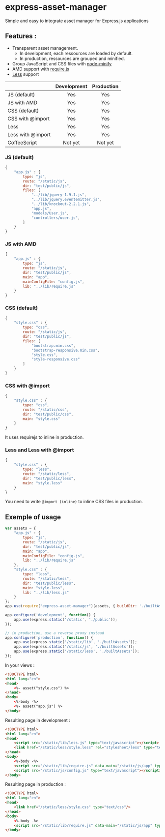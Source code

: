 express-asset-manager
=============

Simple and easy to integrate asset manager for Express.js applications

## Features :

- Transparent asset management.
    - In development, each ressources are loaded by default.
    - In production, ressources are grouped and minified.
- Group JavaScript and CSS files with [node-minify](https://github.com/srod/node-minify)
- AMD support with [require.js](http://requirejs.org)
- [Less](http://lesscss.org) support

|                         | Development   | Production   |
| ----------------------- |:-------------:|:------------:|
| JS (default)            | Yes           | Yes          |
| JS with AMD             | Yes           | Yes          |
| CSS (default)           | Yes           | Yes          |
| CSS with @import        | Yes           | Yes          |
| Less                    | Yes           | Yes          |
| Less with @import       | Yes           | Yes          |
| CoffeeScript            | Not yet       | Not yet      |


### JS (default)
```js
{
    "app.js" : {
        type: "js",
        route: "/static/js",
        dir: "test/public/js",
        files: [
            "../lib/jquery-1.9.1.js",
            "../lib/jquery.eventemitter.js",
            "../lib/knockout-2.2.1.js",
            "app.js",
            "models/User.js",
            "controllers/user.js",
        ]
    }
}
```

### JS with AMD
```js
{
    "app.js" : {
        type: "js",
        route: "/static/js",
        dir: "test/public/js",
        main: "app",
        mainConfigFile: "config.js",
        lib: "../lib/require.js"
    }
}
```

### CSS (default)
```js
{
    "style.css" : {
        type: "css",
        route: "/static/js",
        dir: "test/public/js",
        files: [
            "bootstrap.min.css",
            "bootstrap-responsive.min.css",
            "style.css",
            "style-responsive.css"
        ]
    }
}
```

### CSS with @import
```js
{
    "style.css" : {
        type: "css",
        route: "/static/css",
        dir: "test/public/css",
        main: "style.css"
    }
}
```

It uses requirejs to inline in production.


### Less and Less with @import
```js
{
    "style.css" : {
        type: "less",
        route: "/static/less",
        dir: "test/public/less",
        main: "style.less"
    }
}
```

You need to write `@import (inline)` to inline CSS files in production.


    
## Exemple of usage
```js
var assets = {
    "app.js" : {
        type: "js",
        route: "/static/js",
        dir: "test/public/js",
        main: "app",
        mainConfigFile: "config.js",
        lib: "../lib/require.js"
    },
    "style.css" : {
        type: "less",
        route: "/static/less",
        dir: "test/public/less",
        main: "style.less",
        lib: "../lib/less.js"
    }
};
app.use(require("express-asset-manager")(assets, { buildDir: './builtAssets' }));

app.configure('development', function() {
    app.use(express.static('/static', './public'));
});

// in production, use a reverse proxy instead
app.configure('production', function() {
    app.use(express.static('/static/lib', './builtAssets'));
    app.use(express.static('/static/js', './builtAssets'));
    app.use(express.static('/static/less', './builtAssets'));
});
```

   
In your views :
```html
<!DOCTYPE html>
<html lang="en">
<head>
    <%- asset("style.css") %>
</head>
<body>
    <%-body -%>
    <%- asset("app.js") %>
</body>
```

Resulting page in development :
```html
<!DOCTYPE html>
<html lang="en">
<head>
    <script src="/static/lib/less.js" type="text/javascript"></script>
    <link href="/static/less/style.less" rel="stylesheet/less" type="text/css"/>
</head>
<body>
    <%-body -%>
    <script src="/static/lib/require.js" data-main="/static/js/app" type="text/javascript"></script>
    <script src="/static/js/config.js" type="text/javascript"></script>
</body>
```


Resulting page in production :
```html
<!DOCTYPE html>
<html lang="en">
<head>
    <link href="/static/less/style.css" type="text/css"/>
</head>
<body>
    <%-body -%>
    <script src="/static/lib/require.js" data-main="/static/js/app" type="text/javascript"></script>
</body>
```

